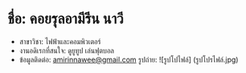 # ชื่อ: คอยรุลอามีรีน นาวี
- สาขาวิชา: ไฟฟ้าและคอมพิวเตอร์
- งานอดิเรกที่สนใจ: ดูยูทูป เล่นฟุตบอล
- ข้อมูลติดต่อ: amirinnawee@gmail.com
รูปถ่าย: ![รูปโปไฟล์] (รูปโปรไฟล์.jpg)